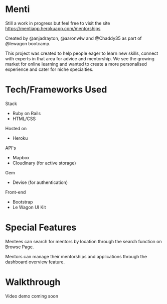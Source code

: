# Menti
Still a work in progress but feel free to visit the site https://mentiapp.herokuapp.com/mentorships

Created by @anjadrayton, @aaronwlw and @Chaddy35 as part of @lewagon bootcamp.

This project was created to help people eager to learn new skills, connect with experts in that area for advice and mentorship. We see the growing market for online learning and wanted to create a more personalised experience and cater for niche specialties.

# Tech/Frameworks Used

Stack
* Ruby on Rails
* HTML/CSS

Hosted on
* Heroku

API's
* Mapbox
* Cloudinary (for active storage)

Gem
* Devise (for authentication)

Front-end
* Bootstrap
* Le Wagon UI Kit

# Special Features
Mentees can search for mentors by location through the search function on Browse Page.

Mentors can manage their mentorships and applications through the dashboard overview feature.

# Walkthrough
Video demo coming soon
